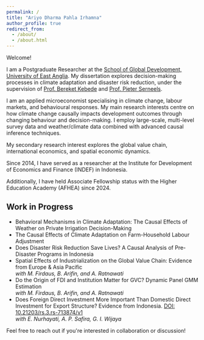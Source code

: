 ```yaml
---
permalink: /
title: "Ariyo Dharma Pahla Irhamna"
author_profile: true
redirect_from: 
  - /about/
  - /about.html
---
```



Welcome!

I am a Postgraduate Researcher at the [School of Global Development, University of East Anglia](https://www.uea.ac.uk/about/school-of-global-development). My dissertation explores decision-making processes in climate adaptation and disaster risk reduction, under the supervision of [Prof. Bereket Kebede](https://sites.google.com/view/bereket-kebede/profile) and [Prof. Pieter Serneels](https://sites.google.com/site/pieterserneels/about-me?authuser=0).

I am an applied microeconomist specialising in climate change, labour markets, and behavioural responses. My main research interests centre on how climate change causally impacts development outcomes through changing behaviour and decision-making. I employ large-scale, multi-level survey data and weather/climate data combined with advanced causal inference techniques.

My secondary research interest explores the global value chain, international economics, and spatial economic dynamics.

Since 2014, I have served as a researcher at the Institute for Development of Economics and Finance (INDEF) in Indonesia. 

Additionally, I have held Associate Fellowship status with the Higher Education Academy (AFHEA) since 2024.


## Work in Progress

- Behavioral Mechanisms in Climate Adaptation: The Causal Effects of Weather on Private Irrigation Decision-Making
- The Causal Effects of Climate Adaptation on Farm-Household Labour Adjustment
- Does Disaster Risk Reduction Save Lives? A Causal Analysis of Pre-Disaster Programs in Indonesia
- Spatial Effects of Industrialization on the Global Value Chain: Evidence from Europe & Asia Pacific  
  _with M. Firdaus, B. Arifin, and A. Ratnawati_
- Do the Origin of FDI and Institution Matter for GVC? Dynamic Panel GMM Estimation  
  _with M. Firdaus, B. Arifin, and A. Ratnawati_
- Does Foreign Direct Investment More Important Than Domestic Direct Investment for Export Structure? Evidence from Indonesia. [DOI: 10.21203/rs.3.rs-713874/v1](https://doi.org/10.21203/rs.3.rs-713874/v1)  
  _with E. Nurhayati, A. P. Safira, G. I. Wijaya_



Feel free to reach out if you're interested in collaboration or discussion!

